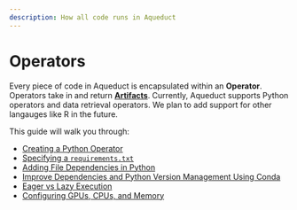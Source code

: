 ```yaml
---
description: How all code runs in Aqueduct
---
```


# Operators

Every piece of code in Aqueduct is encapsulated within an **Operator**. Operators take in and return [**Artifacts**](artifacts.md). Currently, Aqueduct supports Python operators and data retrieval operators. We plan to add support for other langauges like R in the future.

This guide will walk you through:

* [Creating a Python Operator](operators/creating-a-python-operator.md)
* [Specifying a `requirements.txt`](operators/specifying-a-requirements.txt.md)
* [Adding File Dependencies in Python](operators/file-dependencies-in-python.md)
* [Improve Dependencies and Python Version Management Using Conda](resources/compute-systems/conda.md)
* [Eager vs Lazy Execution](operators/lazy-vs-eager-execution.md)
* [Configuring GPUs, CPUs, and Memory](operators/configuring-resource-constraints.md)
